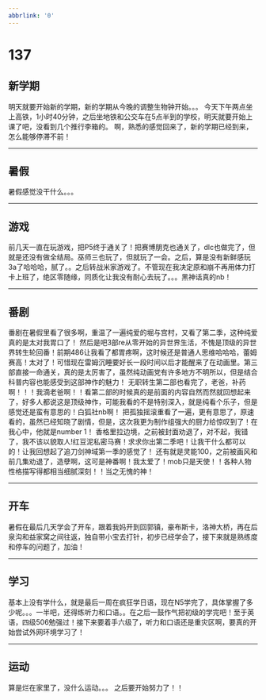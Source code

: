 ```yaml
---
abbrlink: '0'
---
```

# 137

## 新学期

明天就要开始新的学期，新的学期从今晚的调整生物钟开始。。。
今天下午两点坐上高铁，1小时40分钟，之后坐地铁和公交车在5点半到的学校，明天就要开始上课了吧，没看到几个推行李箱的。
啊，熟悉的感觉回来了，新的学期已经到来，怎么能够停滞不前！
***

## 暑假

暑假感觉没干什么。。。
***

## 游戏

前几天一直在玩游戏，把P5终于通关了！把赛博朋克也通关了，dlc也做完了，但就是还没有做全结局。巫师三也玩了，但就玩了一会。之后，算是没有新鲜感玩3a了哈哈哈，腻了。。之后转战米家游戏了。不管现在我决定原和崩不再用体力打卡上班了，绝区零随缘，同质化让我没有耐心去玩了。。。黑神话真的nb！
***

## 番剧

番剧在暑假里看了很多啊，重温了一遍纯爱的堀与宫村，又看了第二季，这种纯爱真的是太对我胃口了！
然后是吧3部re从零开始的异世界生活，不愧是顶级的异世界转生轮回番！前期486让我看了都胃疼啊，这时候还是普通人思维哈哈哈，蕾姆赛高！太对了！可惜现在雷姆沉睡要好长一段时间以后才能醒来了在动画里。第三部直接一命通关，真的是太厉害了，虽然纯动画党有许多地方不明所以，但是结合科普内容也能感受到这部神作的魅力！
无职转生第二部也看完了，老爸，补药啊！！！我滴老爸啊！！看第二部的时候真的是前面的内容自然而然就回想起来了，好多人都说这是顶级神作，可能我看的不是特别深入，就是纯看个乐子，但是感觉还是蛮有意思的！白狐社nb啊！
把孤独摇滚重看了一遍，更有意思了，原速看的，虽然已经知晓了剧情，但是，这次我更为制作组强大的厨力给惊叹到了！在我心中，他就是number 1！
香格里拉边境，之前被封面劝退了，对不起，我错了，我不该以貌取人!红豆泥私密马赛！求求你出第二季吧！让我干什么都可以的！让我回想起了追刀剑神域第一季的感觉了！
还有就是灵能100，之前被画风和前几集劝退了，造孽啊，这可是神番啊！我太爱了！mob只是天使！！各种人物性格描写得都相当细腻深刻！！当之无愧的神！
***

## 开车

暑假在最后几天学会了开车，跟着我妈开到回郭镇，豪布斯卡，洛神大桥，再在后泉沟和益家窝之间往返，独自带小宝去打针，初步已经学会了，接下来就是熟练度和停车的问题了，加油！
***

## 学习

基本上没有学什么，就是最后一周在疯狂学日语，现在N5学完了，具体掌握了多少呢。。。一半吧，还得练听力和口语。。在之后一鼓作气把初级的学完吧！至于英语，四级506勉强过！接下来要着手六级了，听力和口语还是重灾区啊，要真的开始尝试外网环境学习了！
***

## 运动

算是烂在家里了，没什么运动。。。
之后要开始努力了！！

